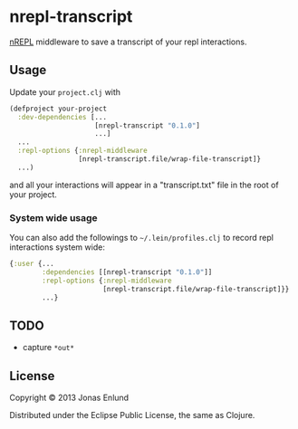 # nrepl-transcript

[nREPL](https://github.com/clojure/tools.nrepl) middleware to save a transcript of your repl interactions.

## Usage

Update your `project.clj` with

```clojure
(defproject your-project
  :dev-dependencies [...
                     [nrepl-transcript "0.1.0"]
                     ...]
  ...
  :repl-options {:nrepl-middleware
                 [nrepl-transcript.file/wrap-file-transcript]}
  ...)
```

and all your interactions will appear in a "transcript.txt" file in the root of your project.

### System wide usage

You can also add the followings to `~/.lein/profiles.clj` to record repl interactions system wide:

```clojure
{:user {...
        :dependencies [[nrepl-transcript "0.1.0"]]
        :repl-options {:nrepl-middleware
                       [nrepl-transcript.file/wrap-file-transcript]}}
        ...}
```


## TODO
* capture `*out*`

## License

Copyright © 2013 Jonas Enlund

Distributed under the Eclipse Public License, the same as Clojure.
